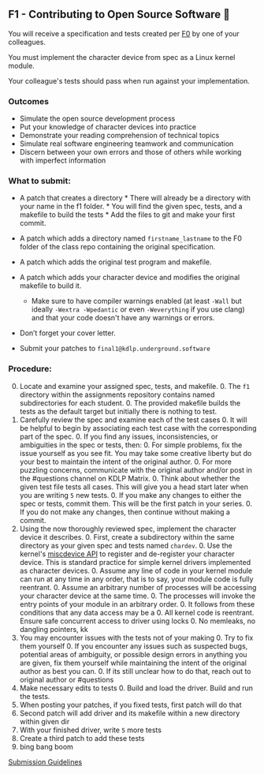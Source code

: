 ## F1 - Contributing to Open Source Software 🤝

You will receive a specification and tests created per
[F0](F0.md)
by one of your colleagues.

You must implement the character device from spec as a Linux kernel module.

Your colleague's tests should pass when run against your implementation.

### Outcomes

* Simulate the open source development process
* Put your knowledge of character devices into practice
* Demonstrate your reading comprehension of technical topics
* Simulate real software engineering teamwork and communication
* Discern between your own errors and those of others while working with imperfect information

### What to submit:

* A patch that creates a directory
		* There will already be a directory with your name in the f1 folder.
        * You will find the given spec, tests, and a makefile to build the tests
		* Add the files to git and make your first commit.

* A patch which adds a directory named `firstname_lastname` to the F0 folder of the class repo containing the original specification.
* A patch which adds the original test program and makefile.
* A patch which adds your character device and modifies the original makefile to build it.

	* Make sure to have compiler warnings enabled (at least `-Wall` but ideally `-Wextra -Wpedantic` or even `-Weverything` if you use clang) and that your code doesn't have any warnings or errors.
* Don’t forget your cover letter.

* Submit your patches to `final1@kdlp.underground.software`

### Procedure:

0. Locate and examine your assigned spec, tests, and makefile.
	0. The `f1` directory within the assignments repository contains named subdirectories for each student.
	0. The provided makefile builds the tests as the default target but initially there is nothing to test.
0. Carefully review the spec and examine each of the test cases
	0. It will be helpful to begin by associating each test case with the corresponding part of the spec.
	0. If you find any issues, inconsistencies, or ambiguities in the spec or tests, then:
        0. For simple problems, fix the issue yourself as you see fit. You may take some creative liberty but do your best to maintain the intent of the original author.
        0. For more puzzling concerns, communicate with the original author and/or post in the #questions channel on KDLP Matrix.
	0. Think about whether the given test file tests all cases. This will give you a head start later when you are writing `5` new tests.
	0. If you make any changes to either the spec or tests, commit them. This will be the first patch in your series.
	0. If you do not make any changes, then continue without making a commit.
0. Using the now thoroughly reviewed spec, implement the character device it describes.
	0. First, create a subdirectory within the same directory as your given spec and tests named `chardev`.
	0. Use the kernel's
[miscdevice API](https://www.kernel.org/doc/html/v6.5/driver-api/misc_devices.html)
to register and de-register your character device. This is standard practice for simple kernel drivers implemented as character devices.
	0. Assume any line of code in your kernel module can run at any time in any order, that is to say, your module code is fully reentrant.
		0. Assume an arbitrary number of processes will be accessing your character device at the same time.
		0. The processes will invoke the entry points of your module in an arbitrary order.
		0. It follows from these conditions that any data access may be a
	0. All kernel code is reentrant. Ensure safe concurrent access to driver using  locks
	0. No memleaks, no dangling pointers, kk
0. You may encounter issues with the tests not of your making
	0. Try to fix them yourself
	0. If you encounter any issues such as
suspected bugs,
potential areas of ambiguity,
or possible design errors in anything you are given,
fix them yourself while maintaining the intent of the original author
as best you can.
	0. If its still unclear how to do that,
reach out to original author or #questions
0. Make necessary edits to tests
	0. Build and load the driver. Build and run the tests.
0. When posting your patches, if you fixed tests, first patch will do that
0. Second patch will add driver and its makefile within a new directory within given dir
0. With your finished driver, write `5` more tests
0. Create a third patch to add these tests
0. bing bang boom

[Submission Guidelines](../policies/submission_guidelines.md)
